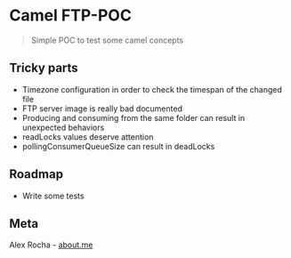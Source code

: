 # Camel FTP-POC
> Simple POC to test some camel concepts

## Tricky parts

* Timezone configuration in order to check the timespan of the changed file
* FTP server image is really bad documented
* Producing and consuming from the same folder can result in unexpected behaviors
* readLocks values deserve attention
* pollingConsumerQueueSize can result in deadLocks

## Roadmap

* Write some tests

## Meta

Alex Rocha - [about.me](http://about.me/alex.rochas)
